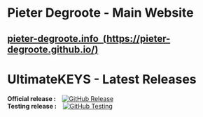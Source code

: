 # Pieter Degroote - Main Website

## [pieter-degroote.info &nbsp;(https://pieter-degroote.github.io/)](https://pieter-degroote.github.io/)

# UltimateKEYS - Latest Releases

**Official release&nbsp;:**&emsp;[![GitHub Release](https://img.shields.io/github/release/pieter-degroote/UltimateKEYS.svg)](https://github.com/pieter-degroote/UltimateKEYS/releases)  
**Testing release&nbsp;:**&emsp;[![GitHub Testing](https://img.shields.io/github/release/pieter-degroote/UltimateKEYS-testing.svg?label=testing)](https://github.com/pieter-degroote/UltimateKEYS-testing/releases)
